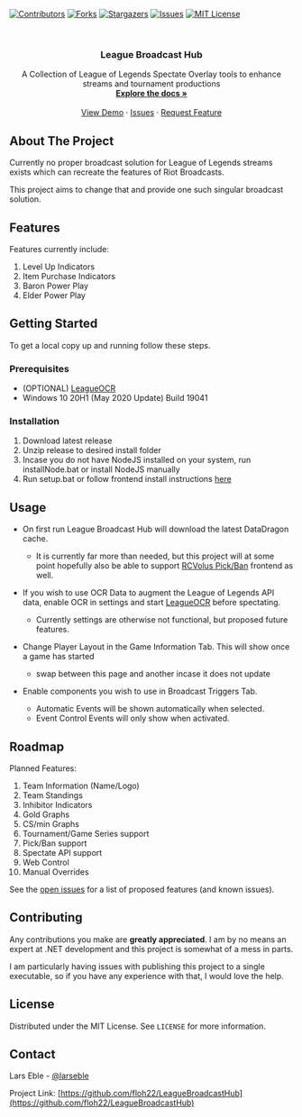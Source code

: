 <!-- PROJECT SHIELDS -->
<!--
*** I'm using markdown "reference style" links for readability.
*** Reference links are enclosed in brackets [ ] instead of parentheses ( ).
*** See the bottom of this document for the declaration of the reference variables
*** for contributors-url, forks-url, etc. This is an optional, concise syntax you may use.
*** https://www.markdownguide.org/basic-syntax/#reference-style-links
-->
[![Contributors][contributors-shield]][contributors-url]
[![Forks][forks-shield]][forks-url]
[![Stargazers][stars-shield]][stars-url]
[![Issues][issues-shield]][issues-url]
[![MIT License][license-shield]][license-url]



<!-- PROJECT LOGO -->
<br />
<p align="center">
  <h3 align="center">League Broadcast Hub</h3>

  <p align="center">
    A Collection of League of Legends Spectate Overlay tools to enhance streams and tournament productions
    <br />
    <a href="https://github.com/floh22/LeagueBroadcastHub"><strong>Explore the docs »</strong></a>
    <br />
    <br />
    <a href="https://github.com/floh22/LeagueBroadcastHub">View Demo</a>
    ·
    <a href="https://github.com/floh22/LeagueBroadcastHub/issues">Issues</a>
    ·
    <a href="https://github.com/floh22/LeagueBroadcastHub/issues">Request Feature</a>
  </p>
</p>

<!-- ABOUT THE PROJECT -->
## About The Project

Currently no proper broadcast solution for League of Legends streams exists which can recreate the features of Riot Broadcasts.

This project aims to change that and provide one such singular broadcast solution.

## Features

Features currently include:
1. Level Up Indicators
2. Item Purchase Indicators
3. Baron Power Play
4. Elder Power Play

<!-- GETTING STARTED -->
## Getting Started

To get a local copy up and running follow these steps.

### Prerequisites


* (OPTIONAL) [LeagueOCR](https://github.com/floh22/LeagueOCR)
* Windows 10 20H1 (May 2020 Update) Build 19041

### Installation

1. Download latest release
2. Unzip release to desired install folder
3. Incase you do not have NodeJS installed on your system, run installNode.bat or install NodeJS manually
4. Run setup.bat or follow frontend install instructions [here](https://github.com/floh22/LeagueBroadcastHub/blob/master/Overlays/ingame/)



<!-- USAGE EXAMPLES -->
## Usage
- On first run League Broadcast Hub will download the latest DataDragon cache. 
  - It is currently far more than needed, but this project will at some point hopefully also be able to support [RCVolus Pick/Ban](https://github.com/RCVolus/lol-pick-ban-ui) frontend as well.

- If you wish to use OCR Data to augment the League of Legends API data, enable OCR in settings and start [LeagueOCR](https://github.com/floh22/LeagueOCR) before spectating.
  - Currently settings are otherwise not functional, but proposed future features.

- Change Player Layout in the Game Information Tab. This will show once a game has started 
  - swap between this page and another incase it does not update

- Enable components you wish to use in Broadcast Triggers Tab.
  - Automatic Events will be shown automatically when selected.
  - Event Control Events will only show when activated.

<!-- ROADMAP -->
## Roadmap

Planned Features:
1. Team Information (Name/Logo)
2. Team Standings
3. Inhibitor Indicators
4. Gold Graphs
5. CS/min Graphs
6. Tournament/Game Series support
7. Pick/Ban support
8. Spectate API support
9. Web Control
10. Manual Overrides

See the [open issues](https://github.com/floh22/LeagueBroadcastHub/issues) for a list of proposed features (and known issues).



<!-- CONTRIBUTING -->
## Contributing

Any contributions you make are **greatly appreciated**. I am by no means an expert at .NET development and this project is somewhat of a mess in parts.

I am particularly having issues with publishing this project to a single executable, so if you have any experience with that, I would love the help.

<!-- LICENSE -->
## License

Distributed under the MIT License. See `LICENSE` for more information.



<!-- CONTACT -->
## Contact

Lars Eble - [@larseble](https://twitter.com/@larseble)

Project Link: [https://github.com/floh22/LeagueBroadcastHub](https://github.com/floh22/LeagueBroadcastHub)






<!-- MARKDOWN LINKS & IMAGES -->
<!-- https://www.markdownguide.org/basic-syntax/#reference-style-links -->
[contributors-shield]: https://img.shields.io/github/contributors/floh22/LeagueBroadcastHub.svg?style=for-the-badge
[contributors-url]: https://github.com/floh22/LeagueOCR/graphs/contributors
[forks-shield]: https://img.shields.io/github/forks/floh22/LeagueBroadcastHub.svg?style=for-the-badge
[forks-url]: https://github.com/floh22/LeagueOCR/network/members
[stars-shield]: https://img.shields.io/github/stars/floh22/LeagueBroadcastHub.svg?style=for-the-badge
[stars-url]: https://github.com/floh22/LeagueOCR/stargazers
[issues-shield]: https://img.shields.io/github/issues/floh22/LeagueBroadcastHub.svg?style=for-the-badge
[issues-url]: https://github.com/floh22/LeagueOCR/issues
[license-shield]: https://img.shields.io/github/license/floh22/LeagueBroadcastHub.svg?style=for-the-badge
[license-url]: https://github.com/floh22/LeagueOCR/blob/master/LICENSE.txt
[linkedin-shield]: https://img.shields.io/badge/-LinkedIn-black.svg?style=for-the-badge&logo=linkedin&colorB=555
[linkedin-url]: https://linkedin.com/in/floh22
